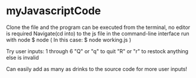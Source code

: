 # myJavascriptCode

Clone the file and the program can be executed from the terminal, no editor is required
Navigate(cd into) to the js file in the command-line interface run with node 
$ node <file name> ( In this case: $ node working.js )

Try user inputs:
1 through 6
"Q" or "q" to quit 
"R" or "r" to restock
anything else is invalid

Can easily add as many as drinks to the source code for more user inputs!
